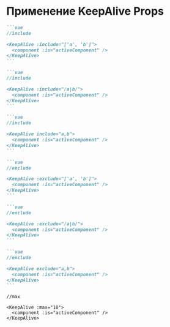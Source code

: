 # Применение KeepAlive Props

<v-clicks>

````md magic-move
```vue
//include

<KeepAlive :include="['a', 'b']">
  <component :is="activeComponent" />
</KeepAlive>
```

```vue
//include

<KeepAlive :include="/a|b/">
  <component :is="activeComponent" />
</KeepAlive>
```

```vue
//include

<KeepAlive include="a,b">
  <component :is="activeComponent" />
</KeepAlive>
```
````

````md magic-move
```vue
//exclude

<KeepAlive :exclude="['a', 'b']">
  <component :is="activeComponent" />
</KeepAlive>
```

```vue
//exclude

<KeepAlive :exclude="/a|b/">
  <component :is="activeComponent" />
</KeepAlive>
```

```vue
//exclude

<KeepAlive exclude="a,b">
  <component :is="activeComponent" />
</KeepAlive>
```
````

```vue
//max

<KeepAlive :max="10">
  <component :is="activeComponent" />
</KeepAlive>
```

</v-clicks>

<!-- пропсы: 
include - включает компоненты в кэширование

exclude - исключает

max - Мы можем ограничить максимальное количество экземпляров компонентов, которые можно кэшировать с помощью опции max. Когда max задан, <KeepAlive> ведет себя как LRU cache: если количество закэшированных экземпляров вот-вот превысит указанное максимальное количество, то наименее недавно использованный закэшированный экземпляр будет уничтожен, чтобы освободить место для нового. -->